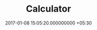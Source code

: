 ---
title: Calculator
page_name: calculator
category: frontend
short_description: An Android Calculator for the web.
dest: https://mukilane.github.io/projects/frontend/calculator
color: indigo-400
tag:
- AngularJS
- Material Design
image: "/assets/projects/calculator.png"
languages:
- AngularJS
- HTML
- CSS3
- MathJS
description: 'This Calculator is a completely functional calculator with all  general
  functions and many scientific functions.

'
features:
- Supports most mathematical functions. (using MathJS)
- Material Design interface
- Animations
- Remembers last answer
date: 2017-01-08 15:05:20.000000000 +05:30
permalink: "/project/calculator.html"
layout: project
---